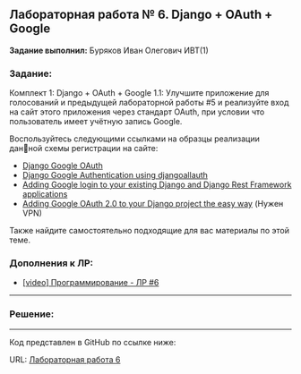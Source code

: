 ## Лабораторная работа № 6. Django + OAuth + Google

**Задание выполнил:** Буряков Иван Олегович ИВТ(1)

### Задание: 

Комплект 1: Django + OAuth + Google
1.1: Улучшите приложение для голосований и предыдущей лабораторной работы #5 и реализуйте вход на сайт этого приложения через стандарт OAuth, при условии что пользователь имеет учётную запись Google.

Воспользуйтесь следующими ссылками на образцы реализации данной схемы регистрации на сайте:
* [Django Google OAuth](https://pylessons.com/django-google-oauth)
* [Django Google Authentication using django­allauth](https://dev.to/mdrhmn/django-google-authentication-using-django-allauth-18f8)
* [Adding Google login to your existing Django and Django Rest Framework applications](https://www.hacksoft.io/blog/adding-google-login-to-your-existing-django-and-django-rest-framework-applications)
* [Adding Google OAuth 2.0 to your Django project the easy way](https://anmol-garg.medium.com/adding-google-oauth-2-0-to-your-django-project-the-easy-way-9df3d87d16fd) (Нужен VPN)

Также найдите самостоятельно подходящие для вас материалы по этой теме.

### Дополнения к ЛР:

* [[video] Программирование - ЛР #6](https://www.youtube.com/watch?v=HL3XuwCsi7Q)

___________________________________________
### Решение:
___________________________________________


Код представлен в GitHub по ссылке ниже:

URL: [Лабораторная работа 6](https://github.com/Buryackov-Ivan/Prog-7SEM-2023/edit/main/LR_6/LW_6)
